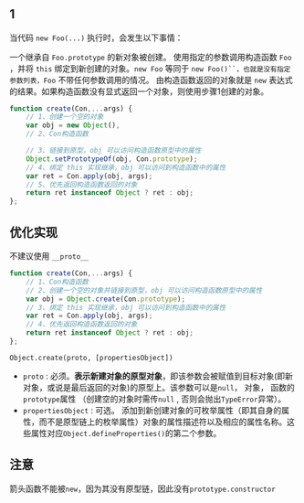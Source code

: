 #

## 1

当代码 `new Foo(...)` 执行时，会发生以下事情：

一个继承自 `Foo.prototype` 的新对象被创建。
使用指定的参数调用构造函数 `Foo` ，并将 `this` 绑定到新创建的对象。`new Foo` 等同于 `new Foo()``，也就是没有指定参数列表，Foo` 不带任何参数调用的情况。
由构造函数返回的对象就是 `new` 表达式的结果。如果构造函数没有显式返回一个对象，则使用步骤1创建的对象。

```js
function create(Con,...args) {
    // 1、创建一个空的对象
    var obj = new Object(),
    // 2、Con构造函数

    // 3、链接到原型，obj 可以访问构造函数原型中的属性
    Object.setPrototypeOf(obj, Con.prototype);
    // 4、绑定 this 实现继承，obj 可以访问到构造函数中的属性
    var ret = Con.apply(obj, args);
    // 5、优先返回构造函数返回的对象
    return ret instanceof Object ? ret : obj;
};
```

## 优化实现

不建议使用 `__proto__`

```js
function create(Con,...args) {
    // 1、Con构造函数
    // 2、创建一个空的对象并链接到原型，obj 可以访问构造函数原型中的属性
    var obj = Object.create(Con.prototype);
    // 3、绑定 this 实现继承，obj 可以访问到构造函数中的属性
    var ret = Con.apply(obj, args);
    // 4、优先返回构造函数返回的对象
    return ret instanceof Object ? ret : obj;
};
```

`Object.create(proto, [propertiesObject])`

- `proto` : 必须。**表示新建对象的原型对象**，即该参数会被赋值到目标对象(即新对象，或说是最后返回的对象)的原型上。该参数可以是`null`， 对象， 函数的`prototype`属性 （创建空的对象时需传`null` , 否则会抛出`TypeError`异常）。
- `propertiesObject` : 可选。 添加到新创建对象的可枚举属性（即其自身的属性，而不是原型链上的枚举属性）对象的属性描述符以及相应的属性名称。这些属性对应`Object.defineProperties()`的第二个参数。

## 注意

箭头函数不能被`new`，因为其没有原型链，因此没有`prototype.constructor`
